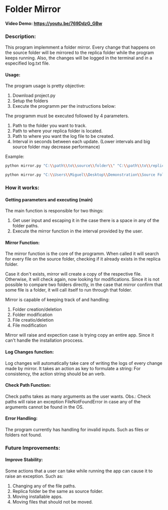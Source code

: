 # Folder Mirror
#### Video Demo:  https://youtu.be/769DdzG_GBw
### Description:
This program implemment a folder mirror. Every change that happens on the source folder will be mirrored to the replica
folder while the program keeps running. Also, the changes will be logged in the terminal and in a especified log.txt file.
#### Usage:
The program usage is pretty objective:
1. Download project.py
1. Setup the folders
1. Execute the programm per the instructions below:

The programm must be executed followed by 4 parameters.
1. Path to the folder you want to track.
1. Path to where your replica folder is located.
1. Path to where you want the log file to be created.
1. Interval in seconds between each update.
(Lower intervals and big source folder may decrease performance)

Example:
```bash
python mirror.py "C:\\path\\to\\source\\folder\\" "C:\\path\\to\\replica\\folder" "C:\\path\\to\\log\\file\\" "interval(seconds)"
```

```bash
python mirror.py "C:\\Users\\Miguel\\Desktop\\Demonstration\\Source Folder\\" "C:\\Users\\Miguel\\Desktop\\Demonstration\\Replica Folder\\" "C:\\Users\\Miguel\\Desktop\\Demonstration\\" 0.1
```

### How it works:
#### Getting parameters and executing (main)
The main function is responsible for two things:
1. Get user input and escaping it in the case there is a space in any of the folder paths.
1. Execute the mirror function in the interval provided by the user.

#### Mirror Function:
The mirror function is the core of the programm. When called it will search for every file on the source folder, checking
if it already exists in the replica folder.

Case it don't exists, mirror will create a copy of the respective file. Otherwise, it will check again, now looking for modifications.
Since it is not possible to compare two folders directly, in the case that mirror confirm that some file is a folder, it will call itself to run through that folder.

Mirror is capable of keeping track of and handling:
1. Folder creation/deletion
1. Folder modification
1. File creatio/deletion
1. File modification

Mirror will raise and expection case is trying copy an entire app. Since it can't handle the installation proccess.

#### Log Changes function:
Log changes will automatically take care of writing the logs of every change made by mirror. It takes an action as key to formulate a string:
For consistency, the action string should be an verb.

#### Check Path Function:
Check paths takes as many arguments as the user wants.
Obs.: Check paths will raise an exception FileNotFoundError in case any of the arguments cannot be found in the OS.

#### Error Handling:
The program currently has handling for invalid inputs. Such as files or folders not found.

### Future Improvements:
#### Improve Stability:
Some actions that a user can take while running the app can cause it to raise an exception. Such as:
1. Changing any of the file paths.
1. Replica folder be the same as source folder.
1. Moving installable apps.
1. Moving files that should not be moved.
